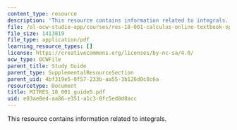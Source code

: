 ```yaml
---
content_type: resource
description: 'This resource contains information related to integrals. '
file: /ol-ocw-studio-app/courses/res-18-001-calculus-online-textbook-spring-2005/e03ae8edaa86e351a1c38fc5ed8d8acc_MITRES_18_001_guide5.pdf
file_size: 1413819
file_type: application/pdf
learning_resource_types: []
license: https://creativecommons.org/licenses/by-nc-sa/4.0/
ocw_type: OCWFile
parent_title: Study Guide
parent_type: SupplementalResourceSection
parent_uid: 4bf319e5-0f57-233b-aa55-3b126d0c8c6a
resourcetype: Document
title: MITRES_18_001_guide5.pdf
uid: e03ae8ed-aa86-e351-a1c3-8fc5ed8d8acc
---
```

This resource contains information related to integrals. 